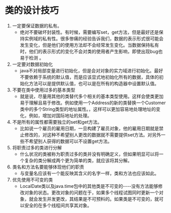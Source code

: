 #  类的设计技巧

1. 一定要保证数据的私有。
   * 绝对不要破坏封装性。有时候，需要编写set，get方法，但是最好还是保持实例域的私有性。很多惨痛的经验告诉我们，数据的表示形式很可能会发生变化，但是他们的使用方法却不会经常发生变化。当数据保持私有时，他们的表示形式的变化不会对类的使用者产生影响，即使出现bug也易于检测 。
2. 一定要对数据初始化
   * java不对局部变量进行初始化，但是会对对象的实力域进行初始化。最好不要依赖于系统的默认值，而是应该显式地初始化所有的数据，具体的初始化方法可以是提供默认值，也可以是在所有的构造器中设置默认值。
3. 不要在类中使用过多的基本类型
   * 就是说，尽量用其他的类替代多个相关的基本类型使用。这样会使类更加易于理解且易于修改。例如使用一个Address的新的类替换一个Customer类中的多个String类型的地址属性。，这样可以更加容易地处理地址的变化，例如，增加对国际地址的处理。
4. 不是所有的属性都需要独立的set和get方法。
   * 比如说一个雇员的雇用日期，一旦构建了雇员对象，他的雇用日期就是禁止修改的，对这种不希望别人更改的数据就不需要提供set方法。对另外一些不希望别人获得的数据可以不设置get方法。
5. 将职责过多的类进行分解
   * 什么状况的类被称为职责过多的类并没有明确定义，但如果明显可以将一个复杂的类分解成两个更为简单的类，就应该将其分解。
6. 类名和方法名要能够体现他们的职责
   * 与变量名应该有一个能反映其含义的名字一样，类和方法也应该如此。
7. 优先使用不可变的类
   * LocalDate类以及java.time包中的其他类是不可变的----没有方法能够修改对象的状态。更改对象的问题在于，如果多个线程试图同时更新一个对象，就会发生并发更改，其结果是不可预料的。如果类是不可变的，就可以安全的在多个线程间共享其对象。